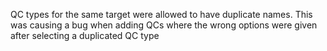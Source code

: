 QC types for the same target were allowed to have duplicate names. This was causing a bug when
adding QCs where the wrong options were given after selecting a duplicated QC type
